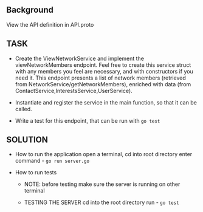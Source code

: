 ## Background

View the API definition in API.proto

## TASK

- Create the ViewNetworkService and implement the viewNetworkMembers endpoint.
  Feel free to create this service struct with any members you feel are necessary, and with constructors if you need it.
  This endpoint presents a list of network members (retrieved from NetworkService/getNetworkMembers), enriched with data
  (from ContactService,InterestsService,UserService).

- Instantiate and register the service in the main function, so that it can be called.

- Write a test for this endpoint, that can be run with `go test`

## SOLUTION

- How to run the application
  open a terminal, cd into root directory
  enter command - `go run server.go`

- How to run tests

  - NOTE:
    before testing make sure the server is running on other terminal

  - TESTING THE SERVER
    cd into the root directory
    run - `go test`

